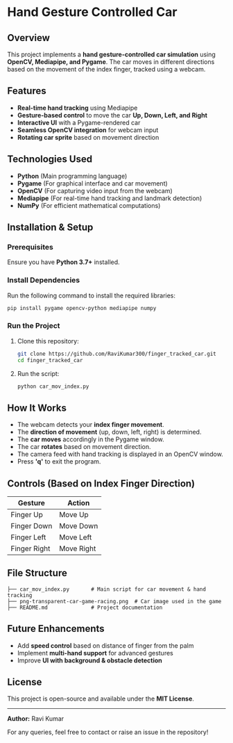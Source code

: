 # Hand Gesture Controlled Car

## Overview
This project implements a **hand gesture-controlled car simulation** using **OpenCV, Mediapipe, and Pygame**. The car moves in different directions based on the movement of the index finger, tracked using a webcam.

## Features
- **Real-time hand tracking** using Mediapipe
- **Gesture-based control** to move the car **Up, Down, Left, and Right**
- **Interactive UI** with a Pygame-rendered car
- **Seamless OpenCV integration** for webcam input
- **Rotating car sprite** based on movement direction

## Technologies Used
- **Python** (Main programming language)
- **Pygame** (For graphical interface and car movement)
- **OpenCV** (For capturing video input from the webcam)
- **Mediapipe** (For real-time hand tracking and landmark detection)
- **NumPy** (For efficient mathematical computations)

## Installation & Setup
### Prerequisites
Ensure you have **Python 3.7+** installed.

### Install Dependencies
Run the following command to install the required libraries:
```sh
pip install pygame opencv-python mediapipe numpy
```

### Run the Project
1. Clone this repository:
   ```sh
   git clone https://github.com/RaviKumar300/finger_tracked_car.git
   cd finger_tracked_car
   ```
2. Run the script:
   ```sh
   python car_mov_index.py
   ```

## How It Works
- The webcam detects your **index finger movement**.
- The **direction of movement** (up, down, left, right) is determined.
- The **car moves** accordingly in the Pygame window.
- The car **rotates** based on movement direction.
- The camera feed with hand tracking is displayed in an OpenCV window.
- Press **'q'** to exit the program.

## Controls (Based on Index Finger Direction)
| Gesture  | Action |
|----------|--------|
| Finger Up    | Move Up |
| Finger Down  | Move Down |
| Finger Left  | Move Left |
| Finger Right | Move Right |

## File Structure
```
├── car_mov_index.py       # Main script for car movement & hand tracking
├── png-transparent-car-game-racing.png  # Car image used in the game
├── README.md              # Project documentation
```

## Future Enhancements
- Add **speed control** based on distance of finger from the palm
- Implement **multi-hand support** for advanced gestures
- Improve **UI with background & obstacle detection**

## License
This project is open-source and available under the **MIT License**.

---
**Author:** Ravi Kumar

For any queries, feel free to contact or raise an issue in the repository!

